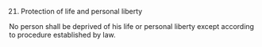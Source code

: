 21. Protection of life and personal liberty

No person shall be deprived of his life or personal liberty except according to procedure established by law.

